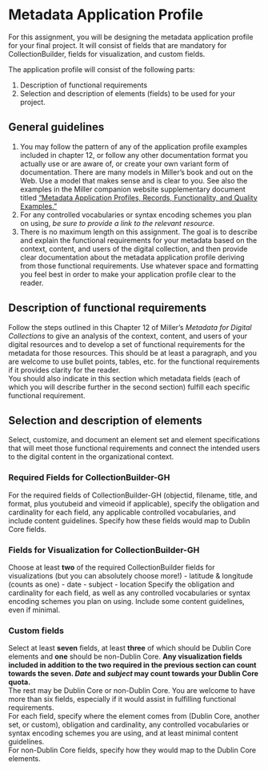 # Metadata Application Profile  
For this assignment, you will be designing the metadata application profile for your final project. It will consist of fields that are mandatory for CollectionBuilder, fields for visualization, and custom fields. 

The application profile will consist of the following parts:
1. Description of functional requirements
2. Selection and description of elements (fields) to be used for your project. 

## General guidelines
1. You may follow the pattern of any of the application profile examples included in chapter 12, or follow any other documentation format you actually use or are aware of, or create your own variant form of documentation. There are many models in Miller’s book and out on the Web. Use a model that makes sense and is clear to you. See also the examples in the Miller companion website supplementary document titled [“Metadata Application Profiles, Records, Functionality, and Quality Examples.”](https://www.alastore.ala.org/sites/default/files/MDC_Functionality-ApplicationProfiles-Records.pdf) 
2. For any controlled vocabularies or syntax encoding schemes you plan on using, _be sure to provide a link to the relevant resource._
3. There is no maximum length on this assignment. The goal is to describe and explain the functional requirements for your metadata based on the context, content, and users of the digital collection, and then provide clear documentation about the metadata application profile deriving from those functional requirements. Use whatever space and formatting you feel best in order to make your application profile clear to the reader.

## Description of functional requirements
Follow the steps outlined in this Chapter 12 of Miller’s _Metadata for Digital Collections_ to give an analysis of the context, content, and users of your digital resources and to develop a set of functional requirements for the metadata for those resources. This should be at least a paragraph, and you are welcome to use bullet points, tables, etc. for the functional requirements if it provides clarity for the reader.  
You should also indicate in this section which metadata fields (each of which you will describe further in the second section) fulfill each specific functional requirement. 

## Selection and description of elements
Select, customize, and document an element set and element specifications that will meet those functional requirements and connect the intended users to the digital content in the organizational context.  
### Required Fields for CollectionBuilder-GH
For the required fields of CollectionBuilder-GH (objectid, filename, title, and format, plus youtubeid and vimeoid if applicable), specify the obligation and cardinality for each field, any applicable controlled vocabularies, and include content guidelines. Specify how these fields would map to Dublin Core fields.

### Fields for Visualization for CollectionBuilder-GH
Choose at least __two__ of the required CollectionBuilder fields for visualizations (but you can absolutely choose more!) 
    - latitude & longitude (counts as one)
    - date
    - subject
    - location
Specify the obligation and cardinality for each field, as well as any controlled vocabularies or syntax encoding schemes you plan on using. Include some content guidelines, even if minimal. 

### Custom fields
Select  at least __seven__ fields, at least __three__ of which should be Dublin Core elements and __one__ should be non-Dublin Core. __Any visualization fields included in addition to the two required in the previous section can count towards the seven. _Date_ and _subject_ may count towards your Dublin Core quota.__  
The rest may be Dublin Core or non-Dublin Core. You are welcome to have more than six fields, especially if it would assist in fulfilling functional requirements.  
For each field, specify where the element comes from (Dublin Core, another set, or custom), obligation and cardinality, any controlled vocabularies or syntax encoding schemes you are using, and at least minimal content guidelines.  
For non-Dublin Core fields, specify how they would map to the Dublin Core elements. 

